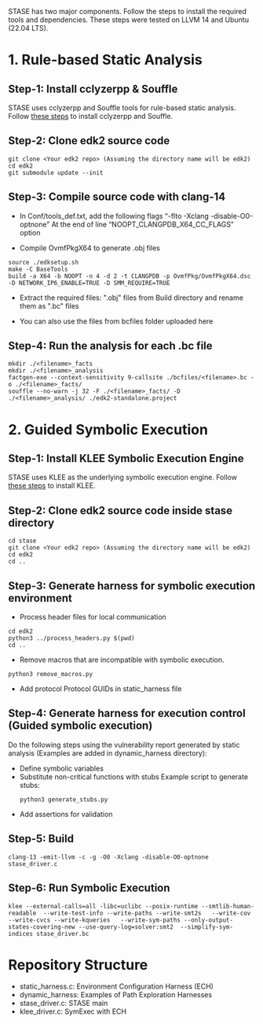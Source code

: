 STASE has two major components. Follow the steps to install the required tools and dependencies.  These steps were tested on LLVM 14 and Ubuntu (22.04 LTS). 

# 1. Rule-based Static Analysis

## Step-1: Install cclyzerpp & Souffle 
STASE uses cclyzerpp and Souffle tools for rule-based static analysis. Follow [these steps](install_sa.md) to install cclyzerpp and Souffle.

## Step-2: Clone edk2 source code
```
git clone <Your edk2 repo> (Assuming the directory name will be edk2)
cd edk2
git submodule update --init
```

## Step-3: Compile source code with clang-14
- In Conf/tools_def.txt, add the following flags “-flto -Xclang -disable-O0-optnone” At the end of line “NOOPT_CLANGPDB_X64_CC_FLAGS” option

- Compile OvmfPkgX64 to generate .obj files
```
source ./edksetup.sh
make -C BaseTools
build -a X64 -b NOOPT -n 4 -d 2 -t CLANGPDB -p OvmfPkg/OvmfPkgX64.dsc -D NETWORK_IP6_ENABLE=TRUE -D SMM_REQUIRE=TRUE
```
- Extract the required files: "<filename>.obj" files from Build directory and rename them as "<filename>.bc" files

- You can also use the files from bcfiles folder uploaded here

## Step-4: Run the analysis for each .bc file
```
mkdir ./<filename>_facts
mkdir ./<filename>_analysis
factgen-exe --context-sensitivity 9-callsite ./bcfiles/<filename>.bc -o ./<filename>_facts/
souffle --no-warn -j 32 -F ./<filename>_facts/ -D ./<filename>_analysis/ ./edk2-standalone.project
```


# 2. Guided Symbolic Execution

## Step-1: Install KLEE Symbolic Execution Engine 
STASE uses KLEE as the underlying symbolic execution engine. Follow [these steps](install_klee.md) to install KLEE.
## Step-2: Clone edk2 source code inside stase directory
```
cd stase
git clone <Your edk2 repo> (Assuming the directory name will be edk2)
cd edk2
cd ..
```

## Step-3: Generate harness for symbolic execution environment
- Process header files for local communication
```
cd edk2
python3 ../process_headers.py $(pwd)
cd ..
```

- Remove macros that are incompatible with symbolic execution.
```
python3 remove_macros.py
```
- Add protocol Protocol GUIDs in static_harness file

## Step-4: Generate harness for execution control (Guided symbolic execution)

Do the following steps using the vulnerability report generated by static analysis (Examples are added in dynamic_harness directory):

- Define symbolic variables
- Substitute non-critical functions with stubs 
    Example script to generate stubs:
    ```
    python3 generate_stubs.py
    ```
- Add assertions for validation



## Step-5: Build
```
clang-13 -emit-llvm -c -g -O0 -Xclang -disable-O0-optnone stase_driver.c
```
## Step-6: Run Symbolic Execution
```
klee --external-calls=all -libc=uclibc --posix-runtime --smtlib-human-readable  --write-test-info --write-paths --write-smt2s   --write-cov  --write-cvcs --write-kqueries   --write-sym-paths --only-output-states-covering-new --use-query-log=solver:smt2  --simplify-sym-indices stase_driver.bc
```

# Repository Structure
- static_harness.c: Environment Configuration Harness (ECH)
- dynamic_harness: Examples of Path Exploration Harnesses
- stase_driver.c: STASE main
- klee_driver.c: SymExec with ECH



